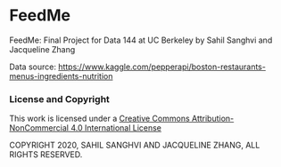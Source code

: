 # FeedMe
FeedMe: Final Project for Data 144 at UC Berkeley by Sahil Sanghvi and Jacqueline Zhang

Data source: https://www.kaggle.com/pepperapi/boston-restaurants-menus-ingredients-nutrition

### License and Copyright
This work is licensed under a [Creative Commons Attribution-NonCommercial 4.0 International License](https://creativecommons.org/licenses/by-nc/4.0/)

COPYRIGHT 2020, SAHIL SANGHVI AND JACQUELINE ZHANG, ALL RIGHTS RESERVED. 
